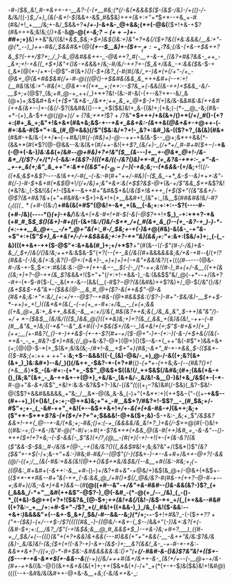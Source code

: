 -#-/_$&_&!_#-*&++-+-__&?-(-(+__#&;(*(/-&(*&&&$($-(&$-/&)-/+(()-/-_&/&/((-)_$_/+)_(&(-&+!-$(_&&+-&$_#&$&)+_++(&+:+"+*_$+*--+&_+-#(#&/+!_+___/&;+-&/_$&&+?__+/_+-)_-&+&-_@+&&;(*+(-@&(__($+!+&-+$?(#&+++&;&!&;(/_)+&-_&__@-@(_+-&;$?-(++-)+$-#_#+;+)__&)++&"&/((&!+_&$_$&;+$+)&$()&:+)&"+?+&(/($+?&((*&:&&&/__&:+"-@(*_--)_)++-#&/_$&&_#&+(@(*___(+--$__&)+-($+$-__(+:-_+:$?__&;(/_&-(+&_-+$&++?&_$?_(-++/$?+;_/_)-&_@&#&&++-_-@&++?_#(-__+-&-+_((&?+#&?&&-_++_-_&+;+!-+&((_+$+)&"_+()&-_+&*&&+/&;-#_/&/-++?+-($_&+/&&_-+:&&($_&-$-+(_&*(@(*-/+*-(-@$"-#(&+*_)()(_-$+(&?_(-#(#(/&/_+-)&*(+(/+"-/+_-@&+_@(&+#&$&#(/_+-#-@(((@()-_+$&#&(&&_&_+++&#+(--+:+!(__#&!&!&:+"-#&(+:_@&*-*((+*__+;(*+:--$?&_+(-*&&_(___(&_-++)+$&&_-&/-__$+;+_(@$?_(&;+#_@-+_++/_)+*+?&!-(&:-#-&(-(+--&?+*--&/_&(@+)+;&$&#+&+(_+($+"&*&-_/&*+;++_&_+_@+$-)+?(+_)&/&-&*&#&:&_(++_&#(*_++&(&+--)+-(&(/-_$?(&&#&(()--+_+$($&)&!+_&-((&!+;(+&;(-(*-__@_-&;(#&-+*-(+)_&-$++_@_(_$(@+)(/+($?&;+*+!_$$?+/$?&"__+$+++/+&(&+/()+*(/+/_#()-(+?+:(#+_&_+;&"+!&+&+(#&+&;&$-+--+*&+_&&+&:-(&*++&(_@&+&+-+_@++-(-#+:&&-#($+"+:&_(#_@+&&)(/$"($&:&/+?+!-_&?+:&#_)&-(($?+?_(&(&)(#&+__(#&#-+&/&-(++/__+-__(-+#&/(#(*(-(#&)+)-@--++-*+&(&-$--_@+;&*++&&(*-(&&+*(#(*$?(@-@&&--&:&(&+(#_/++_-&!(++_$?_(&/+)-_(/+*+/_#-#+#($+$-$_/-__+&(-@+(-&-)_)&:&&_(+/&#_--@+#&)+?+!&"($__(&---)+__+-@&*_@+!-/&-&*_/(/$?-/+/(*_/-(-&&:_+(&$?-)(((*&/((-/&?()&)+*-#_(+_&?&-+*+:-_+"-&-_+-+_&(+;&"_&_++"+:&*+((&$"+(-$_@-/-)($-+&;&;--(*&&_&-(+/&;__+!(_(/-((*&;&$+&$?-_-*--&!&++/-#(_-(-*&:-#(#+"+*+/-#&)(-($_&_-+*_&-$--&)+*+_+:&"-#(/-)-#-$+&+#(*&$_@+!_/(/+/&)+;&"+&+:&(+$$?&$-@_+(&-_+/$"&&_$++_&$?&!(*&?&:_(-$&!(_&$($+!-_($&*--&++#+"&#&$+&(/_&($+!&+++_(+$($+"((&"&&+/-@$?(&+#&?&_+(+"+#&#&-+$+)+&+!+(+__&&#+!_(&"+:_(&__$(#_#&#&!&/-#$?(_(((((_-*($+#_-((&:_/_)__+#&(&(+#$"(@&!+-&*_+(&__(-&;+:+:+:--$?(----#-(+#-/&)(----*()_(+)_-+&_/___)&:&+_(+&-#+!+#-$(-&(-@$?_++!+__$_)_-+:+*+?-*&(+#_#_$_$_$()(&+)-#+((_(-(&+!&:_/()&/-$+*_/+(_#(&+_&_()--(+_-&?-+_)-)-*-(+:-++__&_@+-__-/+*_@+"&(+:_#-/_$&;+-+(-)&+_@(#&)-&(*&-_-+"&*-+$"+:+($"_$+)_&-*&!+/-/-+&$&&&;+:+?-*+"&)(&&$_/+:$"+:_&+:($&/+)+;_(-(_-&)(((*+&+-++($-@$"+:&+&&(#_)+;+/+*$?__+"(#(&--(_(*-*$"(#-/-/&)+&-&_/_$+/_/_&(/()&!&;++_+&:&$&-$"(*+?(--(+-_&(/&((#+*&&&_&&&;&/+&-+_#--__(__/(*_$+!$?(#&&-(-)&;&(+:&;&?()-@+:(+_&+)-_+)+)+)+(-*_+&"+&&!&?_/(+(((_(#_-----(@&*-#-/&-+*-$_$+:+:_#_&(*&:&:-@-+(++-&$-$-__$(-(-_/(*-++;&!(#-)_#+(+/-&__((++(&((&;+)+?-@-++(&_$?&*&&+!($+"+"(/+:+!-+&&-)_-&:(&&$$"&/_@(-+*--+/(&+?-#+-(*-$-#($-(_-_&(*+-&--(&&(__(-#$?_$-@$?(*&*_(&#&)++$?&)+/_@-$(/&"()___/&!(&+$&$-+&"&+-(_$&&(@-__&_#_@+($?-&(*+&$"-@-&(#&+&;&:+"+:&/_(+:+/+--@$?--+#&-(@+#&_&$&:(/$?-)-#+"-$&/&)-__$+_+*_$-*-++)+_+!_)((&*&*(&(_-(-+(+_+-#+:+/&__-_(+(+;&&((+&_@+_&:+_&++_&&&;-&__+:+/(/&(_#&(&?++&;&(_/&_&_&"_$-++)&"&"_/_)-$+/+*-$($&$__(_&/&/((($_)&&_@()((+*&)&;+)+?(&_(_&&_+(&)&(&!_-++-(-#(#__&"&_+)&;((-*&"--&"_&+#((-)+$_&($+/(&--_)&+&!+(+;$"_$-#+&+)(+_)(++;__(+-#&?(_()-*-)++&$-(+-+-$?(#+-+/($-@+"-)_+-(+:-)(-&_-/+$+&(/(&(-++&-_-_+_#&?-$+)+#&;(/_@+*&-&?-@+)(@+)()($--&-+(_++"&(-#$"+)&&+&+(+;(@(@-$-*(+_$(&+;&!&(&;-/_#+!-&__+$+"+)(#&;-&+"_#-+-+&&_$-(($&+-(($-#&;(_+:+$++++$"+:__&;+$--&&&!((-(_(&)-@&/-_+)_@-/-&((+;&?(&+(&+_)_)&:&#+)--&/_)()(/&++_-$&?-*-(+?+#__((_)-(+*+-(_++&;&_-(--(#&?()+!(+&__&_)__+$_-(&-#+:-(+*+_-$$"_@&$+$((&!(/_++$&$(/&#&;(#+;(&&(+&-+()_(&;&"(&+_-_&-++&+-+(@+)_+&/&-_(&+&/-_&/&!-&__()-)&!+&_/&$(+-(-*__-#-@+"_&_-_&+/&_$"_+&!+:&:&-&?&$+?-)&/-(_(&"(_((($+_(-$?&)&#(/-$&)(_&?-$&!-@($$?+&&#&&&&&_+"&;_/__&*-@(&_&-&_(-)+"(+&*+:+)(++$&$-($"-((+__-+&$--(#+-+)_)(+()&!_(+:+;-@++&)&;+"+_-#__&$+?_/_#&?+!-$$?__-_(#_$&;+/-#$"+;+-_(_-&#-++"_+&!(+--&$++&$+!+$_/_+-_&(+(+&-#&-+)_(&++;&;+($"+*-$+*+_$?&-(*($+/+?+"+;_$&&&!-@+&($+;&)-__$-+&:-_&;+_$"_/&$&?&&+!-++(_@--+-&/(*&;+;-#&;()+:(-+_(&&&&/&_&!+?_)+&(/-$++_@(#(-()&!+((#&:_-+;()-*&-_/&"_#-@(*-#_/+:+#(*+-$?&*+*(+&&_@(&-#(++)&#_+_-&-&"--()-*++($+!_+$?+$&;_-(-_$-&&(-_$"&)(_+/$?_/($_@__-_(#_(+)(-+!_-+!(+-(+(&-&?_((_&*(_$"&&-$-$&;_#-/&!&+(@-_-+()&/&?()((_&&$_#&!+;&;&?&"_+_/($&*()$"_(&?($&"+-+$(-_/+;&-+"+_&:-)_#&;_#-#&/--(@$"(/-)($_&+_-)-*--&_+#+/&*++-@+?(-&&(@_/-(_(+;_/__(&(-_#&:+&&(&!(@++()&$+*&/&$&/(--&__+#(_(_&:-#&;+$_((-($(@&:_#+*&#+(_-&++:-&__+#-_()-)+/&?+#+_&"-+_@&/+)&$(&_@+/-@&+(*&$+-(*($+*-*+#&--#+"&(-++_(-&:&&_@_/+#()+$(/_@&/&?-*_#(#&-+(+*+?-@-#-+--+;&#+)(/&;-&+)+&+)&&-*_-(#__(@((+#--&"-+_/&"+&-#&#--()&-&_&(&?-)$?_(+(_&&&_/-*+"__&#(++&$"-@$?-)_@(-&#_-(*-@(+_/--_/&)_(_-()-*_((*&)-$_@_++(+?+!($&?&_(@-$+;_++(&!+&(/_(&!-/&$-*+_+/(_(++&&--#&#((+?&:-_+__/+:+#-$+"-/$?_+(/_#&!+((+&&-)_)_/&_(-&!($-&&:--+&+:_)_&&&&"_+_(--&+-$_&+/_$&/-#--&&--&;_)(*_/+;--__-$+!+#&?_-(-($+_+?$?+($"+-($&)-(+/--+$-/$?(((((#&_-)-((@&/-*&+-(_$-_-/&&+"(*-)_)_&+:&?(+_(-(&#-$+;+:(__/&?_/$"(-+!&$&;&__@_#_&&$+$_)--+&-)&;+#+?___)_((#-+_/_$&/+(--((()_(&"+(+?+&&)&+&&(-_--#_)&&(_+"+"+&&(-__-&++"&/&:$?&/&(&)-_&/&)&!-(&;($+(+!(-&?-_+)-&_+-(&$-)+;__&?(&&!_&-_-+-#-*-+&:-&&*+&+?-/((+;()-*-#+$&:-_&#&&&&&:&:()+"(+__(/-#&#-&_-()&)$?&"&!+(($_+-_($---*-+&-&*+$(_+-&&--&__(_(-+_)(/&/+++#(&+/&_+_+-&-_$($&!+/+--(-__@+-+/&-(#+-+*+&((&:-@()(&++_&+&_(&(+)+;++($&*&(+/-/+"_+(*(+-+-$_)_&($&)&!+!&#_@_)((((--+-&#&/&(&#++-@+&-&__+*&;(-&/&++*&-_:

